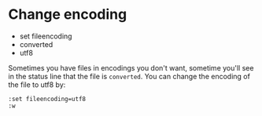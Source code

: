 # Change encoding

* set fileencoding
* converted
* utf8


Sometimes you have files in encodings you don't want, sometime you'll see in the status line that the file is
`converted`. You can change the encoding of the file to utf8 by:



```
:set fileencoding=utf8
:w
```


